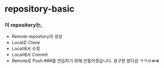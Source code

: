 # repository-basic

### 이 repository는,
 * Remote repository의 생성 
 * Local로 Clone 
* Local에서 수정 
* Local에서 Commit 
* Remote로 Push 
###를 연습하기 위해 만들어졌습니다.
권구현 왔다감 ㅋㅋㄹㅃㅃ
